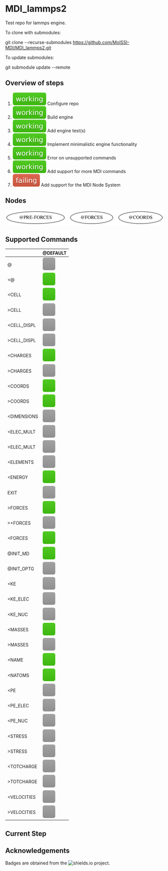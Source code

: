 # MDI_lammps2

Test repo for lammps engine.

To clone with submodules:

git clone --recurse-submodules https://github.com/MolSSI-MDI/MDI_lammps2.git

To update submodules:

git submodule update --remote

## Overview of steps

[comment]: <> (Badges are downloaded from shields.io, i.e.:)
[comment]: <> (curl https://img.shields.io/badge/-working-success --output .travis/badges/-working-success.svg)

1. ![step1](.travis/dynamic_badges/step_config.svg) Configure repo
2. ![step2](.travis/dynamic_badges/step_engine_build.svg) Build engine
3. ![step3](.travis/dynamic_badges/step_engine_test.svg) Add engine test(s)
4. ![step5](.travis/dynamic_badges/step_min_engine.svg) Implement minimalistic engine functionality
5. ![step6](.travis/dynamic_badges/step_unsupported.svg) Error on unsupported commands
6. ![step7](.travis/dynamic_badges/step_mdi_commands.svg) Add support for more MDI commands
7. ![step8](.travis/dynamic_badges/step_mdi_nodes.svg) Add support for the MDI Node System

## Nodes

![command](.travis/graphs/node-report.gv.svg)

[travis]: <> ( supported_commands )
## Supported Commands

| | @DEFAULT |
| ------------- | ------------- |
| @ | ![command](.travis/badges/box-lightgray.svg)  |
| &lt;@ | ![command](.travis/badges/box-brightgreen.svg)  |
| &lt;CELL | ![command](.travis/badges/box-brightgreen.svg)  |
| &gt;CELL | ![command](.travis/badges/box-lightgray.svg)  |
| &lt;CELL_DISPL | ![command](.travis/badges/box-lightgray.svg)  |
| &gt;CELL_DISPL | ![command](.travis/badges/box-lightgray.svg)  |
| &lt;CHARGES | ![command](.travis/badges/box-brightgreen.svg)  |
| &gt;CHARGES | ![command](.travis/badges/box-lightgray.svg)  |
| &lt;COORDS | ![command](.travis/badges/box-brightgreen.svg)  |
| &gt;COORDS | ![command](.travis/badges/box-brightgreen.svg)  |
| &lt;DIMENSIONS | ![command](.travis/badges/box-lightgray.svg)  |
| &lt;ELEC_MULT | ![command](.travis/badges/box-lightgray.svg)  |
| &gt;ELEC_MULT | ![command](.travis/badges/box-lightgray.svg)  |
| &lt;ELEMENTS | ![command](.travis/badges/box-lightgray.svg)  |
| &lt;ENERGY | ![command](.travis/badges/box-brightgreen.svg)  |
| EXIT | ![command](.travis/badges/box-lightgray.svg)  |
| &gt;FORCES | ![command](.travis/badges/box-brightgreen.svg)  |
| &gt;+FORCES | ![command](.travis/badges/box-lightgray.svg)  |
| &lt;FORCES | ![command](.travis/badges/box-brightgreen.svg)  |
| @INIT_MD | ![command](.travis/badges/box-brightgreen.svg)  |
| @INIT_OPTG | ![command](.travis/badges/box-lightgray.svg)  |
| &lt;KE | ![command](.travis/badges/box-lightgray.svg)  |
| &lt;KE_ELEC | ![command](.travis/badges/box-lightgray.svg)  |
| &lt;KE_NUC | ![command](.travis/badges/box-lightgray.svg)  |
| &lt;MASSES | ![command](.travis/badges/box-brightgreen.svg)  |
| &gt;MASSES | ![command](.travis/badges/box-lightgray.svg)  |
| &lt;NAME | ![command](.travis/badges/box-brightgreen.svg)  |
| &lt;NATOMS | ![command](.travis/badges/box-brightgreen.svg)  |
| &lt;PE | ![command](.travis/badges/box-lightgray.svg)  |
| &lt;PE_ELEC | ![command](.travis/badges/box-lightgray.svg)  |
| &lt;PE_NUC | ![command](.travis/badges/box-lightgray.svg)  |
| &lt;STRESS | ![command](.travis/badges/box-lightgray.svg)  |
| &gt;STRESS | ![command](.travis/badges/box-lightgray.svg)  |
| &lt;TOTCHARGE | ![command](.travis/badges/box-lightgray.svg)  |
| &gt;TOTCHARGE | ![command](.travis/badges/box-lightgray.svg)  |
| &lt;VELOCITIES | ![command](.travis/badges/box-lightgray.svg)  |
| &gt;VELOCITIES | ![command](.travis/badges/box-lightgray.svg)  |

## Current Step

## Acknowledgements

Badges are obtained from the ![shields.io](https://shields.io/) project.
